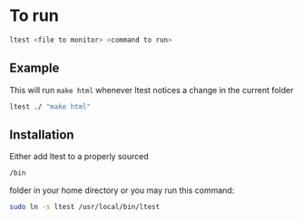 # To run 
```bash
ltest <file to monitor> <command to run>
```

## Example
This will run `make html` whenever ltest notices a change in the current folder
```bash
ltest ./ "make html"
```

## Installation
Either add ltest to a properly sourced
```bash
/bin
```
folder in your home directory or you may run this command:
```bash
sudo ln -s ltest /usr/local/bin/ltest
```

